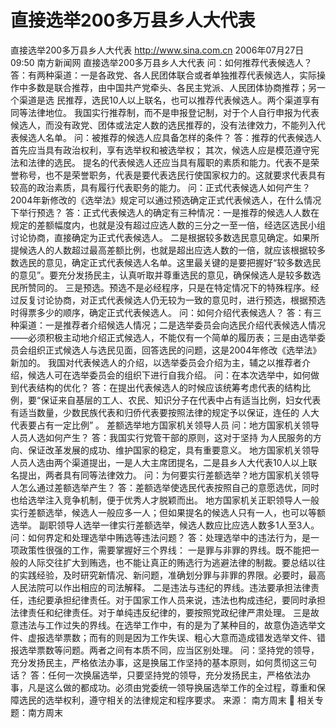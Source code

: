 # 直接选举200多万县乡人大代表

直接选举200多万县乡人大代表
http://www.sina.com.cn 2006年07月27日09:50 南方新闻网
直接选举200多万县乡人大代表
问：如何推荐代表候选人？
答：有两种渠道：一是各政党、各人民团体联合或者单独推荐代表候选人，实际操作中多数是联合推荐，由中国共产党牵头、各民主党派、人民团体协商推荐；另一个渠道是选
民推荐，选民10人以上联名，也可以推荐代表候选人。两个渠道享有同等法律地位。
我国实行推荐制，而不是申报登记制，对于个人自行申报为代表候选人，而没有政党、团体或法定人数的选民推荐的，没有法律效力，不能列入代表候选人名单。
问：被推荐的候选人应具备怎样的条件？
答：推荐的代表候选人首先应当具有政治权利，享有选举权和被选举权；
其次，候选人应是模范遵守宪法和法律的选民。
提名的代表候选人还应当具有履职的素质和能力。代表不是荣誉称号，也不是荣誉职务，代表是要代表选民行使国家权力的。这就要求代表具有较高的政治素质，具有履行代表职务的能力。
问：正式代表候选人如何产生？2004年新修改的《选举法》规定可以通过预选确定正式代表候选人，在什么情况下举行预选？
答：正式代表候选人的确定有三种情况：一是推荐的候选人人数在规定的差额幅度内，也就是没有超过应选人数的三分之一至一倍，经选区选民小组讨论协商，直接确定为正式代表候选人。
二是根据较多数选民意见确定。如果所提候选人的人数超过最高差额比例，也就是超出应选人数的一倍，就应该根据较多数选民的意见，确定正式代表候选人名单。这里最关键的是要把握好“较多数选民的意见”。要充分发扬民主，认真听取并尊重选民的意见，确保候选人是较多数选民所赞同的。
三是预选。预选不是必经程序，只是在特定情况下的特殊程序。经过反复讨论协商，对正式代表候选人仍无较为一致的意见时，进行预选，根据预选时得票多少的顺序，确定正式代表候选人。
问：如何介绍代表候选人？
答：有三种渠道：一是推荐者介绍候选人情况；二是选举委员会向选民介绍代表候选人情况——必须积极主动地介绍正式候选人，不能仅有一个简单的履历表；三是由选举委员会组织正式候选人与选民见面，回答选民的问题，这是2004年修改《选举法》新加的。
我国对代表候选人的介绍，以选举委员会介绍为主，辅之以推荐者介绍，候选人可在选举委员会的组织下进行自我介绍。
问：在本次选举中，如何做到代表结构的优化？
答：在提出代表候选人的时候应该统筹考虑代表的结构比例，要“保证来自基层的工人、农民、知识分子在代表中占有适当比例，妇女代表有适当数量，少数民族代表和归侨代表要按照法律的规定予以保证，连任的
人大代表要占有一定比例” 。
差额选举地方国家机关领导人员
问：地方国家机关领导人员人选如何产生？
答：我国实行党管干部的原则，这对于坚持
为人民服务的方向、保证改革发展的成功、维护国家的稳定，具有重要意义。
地方国家机关领导人员人选由两个渠道提出，一是人大主席团提名，二是县乡人大代表10人以上联名提出，两者具有同等法律效力。
问：为何要实行差额选举？地方国家机关领导人怎么通过差额选举产生？
答：差额选举使选民代表按照自己的意愿选优，同时也给选举注入竞争机制，便于优秀人才脱颖而出。
地方国家机关正职领导人一般实行差额选举，候选人一般应多一人；但如果提名的候选人只有一人，也可以等额选举。
副职领导人选举一律实行差额选举，候选人数应比应选人数多1人至3人。
问：如何界定和处理选举中贿选等违法问题？
答：处理选举中的违法行为，是一项政策性很强的工作，需要掌握好三个界线：
一是罪与非罪的界线。既不能把一般的人际交往扩大到贿选，也不能让真正的贿选行为逃避法律的制裁。要总结以往的实践经验，及时研究新情况、新问题，准确划分罪与非罪的界限。必要时，最高人民法院可以作出相应的司法解释。
二是违法与违纪的界线。违法要承担法律责任，违纪要承担纪律责任。对于国家工作人员来说，违法也构成违纪，要同时承担法律责任和纪律责任。对于单纯违反纪律的，要按照党政纪律严肃处理。
三是故意违法与工作过失的界线。在选举工作中，有的是为了某种目的，故意伪造选举文件、虚报选举票数；而有的则是因为工作失误、粗心大意而造成错发选举文件、错报选举票数等问题。两者之间有本质不同，应当区别处理。
问：坚持党的领导，充分发扬民主，严格依法办事，这是换届工作坚持的基本原则，如何贯彻这三句话？
答：任何一次换届选举，只要坚持党的领导，充分发扬民主，严格依法办事，凡是这么做的都成功。必须由党委统一领导换届选举工作的全过程，尊重和保障选民的选举权利，遵守相关的法律规定和程序要求。 来源：
南方周末

相关专题：南方周末 

